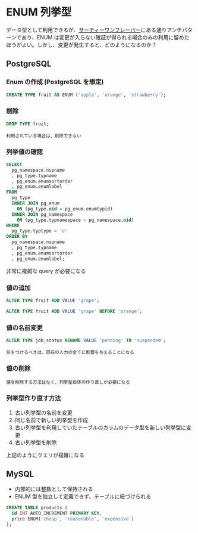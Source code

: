 # ENUM 列挙型

データ型として利用できるが、[サーティーワンフレーバー](./anti-patterns.md)にある通りアンチパターンであり、ENUM は変更が入らない確証が得られる場合のみの利用に留めたほうがよい。しかし、変更が発生すると、どのようになるのか？

## PostgreSQL

### Enum の作成 (PostgreSQL を想定)

```sql
CREATE TYPE fruit AS ENUM ('apple', 'orange', 'strawberry');
```

### 削除

```sql
DROP TYPE fruit;
```

`利用されている場合は、削除できない`

### 列挙値の確認

```sql
SELECT
  pg_namespace.nspname
  , pg_type.typname
  , pg_enum.enumsortorder
  , pg_enum.enumlabel
FROM
  pg_type
  INNER JOIN pg_enum
    ON (pg_type.oid = pg_enum.enumtypid)
  INNER JOIN pg_namespace
    ON (pg_type.typnamespace = pg_namespace.oid)
WHERE
  pg_type.typtype = 'e'
ORDER BY
  pg_namespace.nspname
  , pg_type.typname
  , pg_enum.enumsortorder
  , pg_enum.enumlabel;
```

非常に複雑な query が必要になる

### 値の追加

```sql
ALTER TYPE fruit ADD VALUE 'grape';

ALTER TYPE fruit ADD VALUE 'grape' BEFORE 'orange';
```

### 値の名前変更

```sql
ALTER TYPE job_status RENAME VALUE 'pending' TO 'suspended';
```

`気をつけるべきは、既存の入力の全てに影響を与えることになる`

### 値の削除

`値を削除する方法はなく、列挙型自体の作り直しが必要になる`

### 列挙型作り直す方法

1. 古い列挙型の名前を変更
2. 同じ名前で新しい列挙型を作成
3. 古い列挙型を利用していたテーブルのカラムのデータ型を新しい列挙型に変更
4. 古い列挙型を削除

上記のようにクエリが複雑になる

## MySQL

- 内部的には整数として保持される
- ENUM 型を独立して定義できず、テーブルに紐づけられる

```sql
CREATE TABLE products (
  id INT AUTO_INCREMENT PRIMARY KEY,
  price ENUM('cheap', 'reasonable', 'expensive')
);
```
